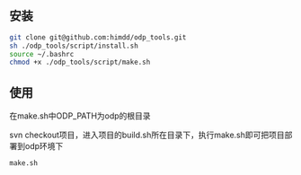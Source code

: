 ## 安装
```bash
git clone git@github.com:himdd/odp_tools.git
sh ./odp_tools/script/install.sh
source ~/.bashrc
chmod +x ./odp_tools/script/make.sh
```
## 使用
在make.sh中ODP_PATH为odp的根目录

svn checkout项目，进入项目的build.sh所在目录下，执行make.sh即可把项目部署到odp环境下
```bash
make.sh
```
